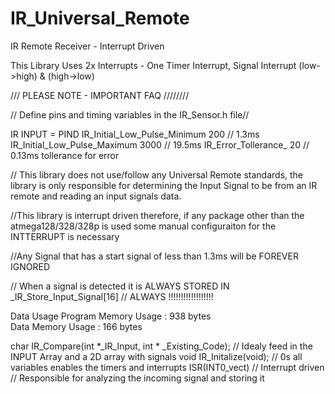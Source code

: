 IR_Universal_Remote
===================

IR Remote Receiver  - Interrupt Driven 

This Library Uses 2x Interrupts - One Timer Interrupt, Signal Interrupt (low->high) & (high->low)


/// PLEASE NOTE - IMPORTANT FAQ         ////////



// Define pins and timing variables in the IR_Sensor.h file// 

IR INPUT = PIND
IR_Initial_Low_Pulse_Minimum	200  //  1.3ms
IR_Initial_Low_Pulse_Maximum	3000   // 19.5ms
IR_Error_Tollerance_			20 //  0.13ms tollerance for error


// This library does not use/follow any Universal Remote standards, 
the library is only responsible for determining the Input Signal to be from an IR remote 
and reading an input signals data. 

//This library is interrupt driven therefore, if any package other than the atmega128/328/328p is used 
some manual configuraiton for the INTTERRUPT is necessary

//Any Signal that has a start signal of less than 1.3ms will be FOREVER IGNORED 

// When a signal is detected it is ALWAYS STORED IN
_IR_Store_Input_Signal[16]  // ALWAYS !!!!!!!!!!!!!!!!!!

Data Usage 
				Program Memory Usage 	:	938 bytes  
				Data Memory Usage 		:	166 bytes  

char IR_Compare(int *_IR_Input, int * _Existing_Code);  // Idealy feed in the INPUT Array and a 2D array with signals 
void IR_Initalize(void);   // 0s all variables enables the timers and interrupts 
ISR(INT0_vect) // Interrupt driven // Responsible for analyzing the incoming signal and storing it 

